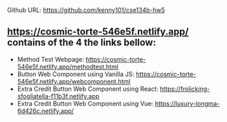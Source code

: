 Github URL: https://github.com/kenny101/cse134b-hw5

## https://cosmic-torte-546e5f.netlify.app/ contains of the 4 the links bellow:

- Method Test Webpage: https://cosmic-torte-546e5f.netlify.app/methodtest.html
- Button Web Component using Vanilla JS: https://cosmic-torte-546e5f.netlify.app/webcomponent.html
- Extra Credit Button Web Component using React: https://frolicking-sfogliatella-f11b3f.netlify.app
- Extra Credit Button Web Component using Vue: https://luxury-longma-6d426c.netlify.app/